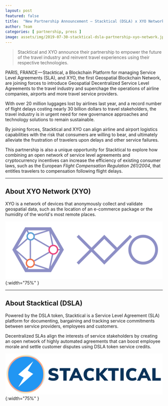 ```yaml
---
layout: post
featured: false
title:  "New Partnership Announcement — Stacktical (DSLA) x XYO Network (XYO)"
author: Team
categories: [ partnership, press ]
image: assets/img/2019-07-30-stacktical-dsla-partnership-xyo-network.jpg
---
```


> Stacktical and XYO announce their partnership to empower the future of the travel industry and reinvent travel experiences using their respective technologies.

PARIS, FRANCE — Stacktical, a Blockchain Platform for managing Service Level Agreements (SLA), and XYO, the first Geospatial Blockchain Network, are joining forces to introduce Geospatial Decentralized Service Level Agreements to the travel industry and superchage the operations of airline companies, airports and more travel service providers.

With over 20 million luggages lost by airlines last year, and a record number of flight delays costing nearly 30 billion dollars to travel stakeholders, the travel industry is in urgent need for new governance approaches and technology solutions to remain sustainable. 

By joining forces, Stacktical and XYO can align airline and airport logistics capabilities with the risk that consumers are willing to bear, and ultimately alleviate the frustration of travelers upon delays and other service failures. 

This partnership is also a unique opportunity for Stacktical to explore how combining an open network of service level agreements and cryptocurrency incentives can increase the efficiency of existing consumer laws, such as the European *Flight Compensation Regulation 261/2004*, that entitles travelers to compensation following flight delays.

___  

## About XYO Network (XYO) 

XYO is a network of devices that anonymously collect and validate geospatial data, such as the location of an e-commerce package or the humidity of the world's most remote places.

![stacktical_logo_v2-light](/assets/img/logo_xyo-network.png){:width="75%" }

___  

## About Stacktical (DSLA)

Powered by the DSLA token, Stacktical is a Service Level Agreement (SLA) platform for documenting, bargaining and tracking service commitments between service providers, employees and customers. 

Decentralized SLAs align the interests of service stakeholders by creating an open network of highly automated agreements that can boost employee morale and settle customer disputes using DSLA token service credits.

![stacktical_logo_v2-light](/assets/img/stacktical_logo_v2-light.png){:width="75%" }

